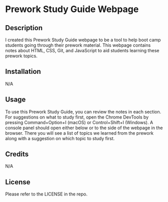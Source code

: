 # Prework Study Guide Webpage

## Description

I created this Prework Study Guide webpage to be a tool to help boot camp students going through their prework material. This webpage contains notes about HTML, CSS, Git, and JavaScript to aid students learning these prework topics.


## Installation

N/A

## Usage

To use this Prework Study Guide, you can review the notes in each section. For suggestions on what to study first, open the Chrome DevTools by pressing Command+Option+I (macOS) or Control+Shift+I (Windows). A console panel should open either below or to the side of the webpage in the browser. There you will see a list of topics we learned from the prework along with a suggestion on which topic to study first.

## Credits

N/A

## License

Please refer to the LICENSE in the repo.
